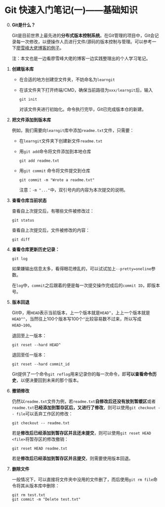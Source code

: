 # Git 快速入门笔记(一)——基础知识

0. **Git是什么？**

   Git是目前世界上最先进的**分布式版本控制系统**。在Git管理的项目中，Git会记录每一次修改，以便操作人员进行文件/源码的版本控制与管理。可以参考一下[廖雪峰大佬博客的例子](https://www.liaoxuefeng.com/wiki/896043488029600/896067008724000)。

   注：本文也是一边看廖雪峰大佬的博客一边实践整理出的个人学习笔记。

1. **创建版本库**

   - 在合适的地方创建空文件夹，不妨命名为`learngit`

   - 在该文件夹下打开终端/CMD，确保当前路径为`xxx/learngit`后，输入

     ```shell
     git init
     ```

     对该文件夹进行初始化。命令执行完毕，Git已完成版本仓的新建。

2. **把文件添加到版本库**

   例如，我们需要向`learngit`库中添加`readme.txt`文件，只需要：

   - 在`learngit`文件夹下创建新文件`readme.txt`

   - 用`git add`命令将文件添加到本地仓库

     ```shell
     git add readme.txt
     ```

   - 用`git commit` 命令将文件提交到仓库

     ```shell
     git commit -m "Wrote a readme.txt"
     ```

     注意：`-m "..."`中，双引号内的内容为本次提交的说明。

3. **查看仓库当前状态**

   查看自上次提交后，有哪些文件被修改过：

   ```shell
   git status
   ```

   查看自上次提交后，文件被修改的内容：

   ```shell
   git diff
   ```

4. **查看仓库更新历史记录：**

   ```shell
   git log
   ```

   如果嫌输出信息太多，看得眼花缭乱的，可以试试加上`--pretty=oneline`参数。

   在`log`中，`commit`之后跟着的便是每一次提交操作完成后的`commit ID`，即版本号。

5. **版本回退**

   Git中，用`HEAD`表示当前版本，上一个版本就是`HEAD^`，上上一个版本就是`HEAD^^`，当然往上100个版本写100个`^`比较容易数不过来，所以写成`HEAD~100`。

   退回至上一版本：

   ```shell
   git reset --hard HEAD^
   ```

   退回至任一版本：

   ```shell
   git reset --hard commit_id
   ```

   Git提供了一个命令`git reflog`用来记录你的每一次命令，即**可以查看命令历史**，以便决要回到未来的那个版本。

6. **撤销修改**

   仍然以`readme.txt`文件为例，若`readme.txt`**自修改后还没有放到暂缓区**或者`readme.txt`**已经添加到暂存区后，又进行了修改**，则可以使用`git checkout -- file`可以丢弃工作区的修改：

   ```shell
   git checkout -- readme.txt
   ```

   若是**修改后已经添加到暂存区并且还未提交**，则可以使用`git reset HEAD <file>`将暂存区的修改撤销：

   ```shell
   git reset HEAD readme.txt
   ```

   若是**修改后已经添加到暂存区并且提交**，则需要使用版本回退。

7. **删除文件**

   一般情况下，可以直接将文件夹中没用的文件删了，而后使用`git rm file`命令将其从版本库中删除：

   ```shell
   git rm test.txt
   git commit -m "Delete test.txt"
   ```

   